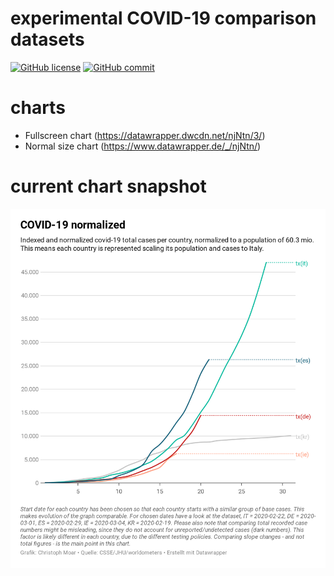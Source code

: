 # experimental COVID-19 comparison datasets
[![GitHub license](https://img.shields.io/badge/License-Creative%20Commons%20Zero%20v1.0%20Universal-blue)](https://github.com/christophmoar/covid-19/blob/master/LICENSE)
[![GitHub commit](https://img.shields.io/github/last-commit/christophmoar/covid-19)](https://github.com/christophmoar/covid-19/commits/master)

# charts
* Fullscreen chart (https://datawrapper.dwcdn.net/njNtn/3/)
* Normal size chart (https://www.datawrapper.de/_/njNtn/)

# current chart snapshot
![Current chart](https://github.com/christophmoar/covid-19/blob/master/image/njNtn-covid-19-normalized.png?raw=true)
